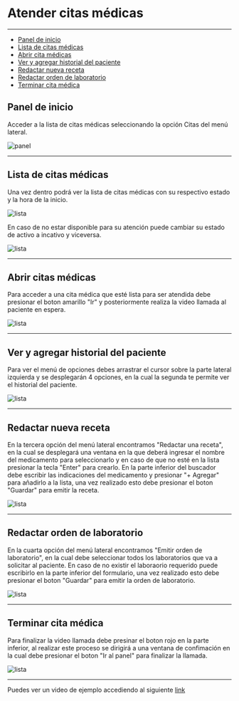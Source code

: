 # Atender citas médicas

---

- [Panel de inicio](#panel)
- [Lista de citas médicas](#lista)
- [Abrir cita médicas](#abrir)
- [Ver y agregar historial del paciente](#historial)
- [Redactar nueva receta](#receta)
- [Redactar orden de laboratorio](#laboratorio)
- [Terminar cita médica](#colgar)

<a name="panel"></a>

## Panel de inicio

Acceder a la lista de citas médicas seleccionando la opción Citas del menú lateral.

![panel](https://livemedic.net/images/docs/meet/1.png "Panel de inicio")

---

<a name="lista"></a>

## Lista de citas médicas

Una vez dentro podrá ver la lista de citas médicas con su respectivo estado y la hora de la inicio.

![lista](https://livemedic.net/images/docs/meet/2.png "Lista de citas médicas")

En caso de no estar disponible para su atención puede cambiar su estado de activo a incativo y viceversa.

![lista](https://livemedic.net/images/docs/meet/3.gif "Activar o desactivar tu disponibilidad")

---

<a name="abrir"></a>

## Abrir citas médicas

Para acceder a una cita médica que esté lista para ser atendida debe presionar el boton amarillo "Ir" y posteriormente realiza la video llamada al paciente en espera.

![lista](https://livemedic.net/images/docs/meet/4.gif "Ir a una cita pendiente")

---

<a name="historial"></a>

## Ver y agregar historial del paciente

Para ver el menú de opciones debes arrastrar el cursor sobre la parte lateral izquierda y se desplegarán 4 opciones, en la cual la segunda te permite ver el historial del paciente.

![lista](https://livemedic.net/images/docs/meet/5.gif "Ir a una cita pendiente")

---

<a name="receta"></a>

## Redactar nueva receta

En la tercera opción del menú lateral encontramos "Redactar una receta", en la cual se desplegará una ventana en la que deberá ingresar el nombre del medicamento para seleccionarlo y en caso de que no esté en la lista presionar la tecla "Enter" para crearlo. En la parte inferior del buscador debe escribir las indicaciones del medicamento y presionar "+ Agregar" para añadirlo a la lista, una vez realizado esto debe presionar el boton "Guardar" para emitir la receta.

![lista](https://livemedic.net/images/docs/meet/6.gif "Ir a una cita pendiente")

---

<a name="laboratorio"></a>

## Redactar orden de laboratorio

En la cuarta opción del menú lateral encontramos "Emitir orden de laboratorio", en la cual debe seleccionar todos los laboratorios que va a solicitar al paciente. En caso de no existir el laboraorio requerido puede escribirlo en la parte inferior del formulario, una vez realizado esto debe presionar el boton "Guardar" para emitir la orden de laboratorio.

![lista](https://livemedic.net/images/docs/meet/7.gif "Ir a una cita pendiente")

---

<a name="colgar"></a>

## Terminar cita médica

Para finalizar la video llamada debe presinar el boton rojo en la parte inferior, al realizar este proceso se dirigirá a una ventana de confimación en la cual debe presionar el boton "Ir al panel" para finalizar la llamada.

![lista](https://livemedic.net/images/docs/meet/8.gif "Ir a una cita pendiente")

---

Puedes ver un video de ejemplo accediendo al siguiente <a href="https://www.youtube.com/watch?v=1xjYAEWZfGE&ab_channel=LoginWeb" target="_blank">link</a>